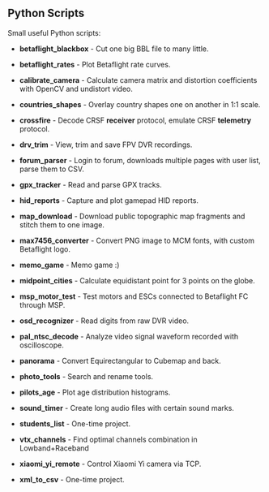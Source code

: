 ## Python Scripts

Small useful Python scripts:

* **betaflight_blackbox** - Cut one big BBL file to many little.

* **betaflight_rates** - Plot Betaflight rate curves.

* **calibrate_camera** - Calculate camera matrix and distortion coefficients with OpenCV and undistort video.

* **countries_shapes** - Overlay country shapes one on another in 1:1 scale.

* **crossfire** - Decode CRSF __receiver__ protocol, emulate CRSF __telemetry__ protocol.

* **drv_trim** - View, trim and save FPV DVR recordings.

* **forum_parser** - Login to forum, downloads multiple pages with user list, parse them to CSV.

* **gpx_tracker** - Read and parse GPX tracks.

* **hid_reports** - Capture and plot gamepad HID reports.

* **map_download** - Download public topographic map fragments and stitch them to one image.

* **max7456_converter** - Convert PNG image to MCM fonts, with custom Betaflight logo.

* **memo_game** - Memo game :)

* **midpoint_cities** - Calculate equidistant point for 3 points on the globe.

* **msp_motor_test** - Test motors and ESCs connected to Betaflight FC through MSP.

* **osd_recognizer** - Read digits from raw DVR video.

* **pal_ntsc_decode** - Analyze video signal waveform recorded with oscilloscope.

* **panorama** - Convert Equirectangular to Cubemap and back.

* **photo_tools** - Search and rename tools.

* **pilots_age** - Plot age distribution histograms.

* **sound_timer** - Create long audio files with certain sound marks.

* **students_list** - One-time project.

* **vtx_channels** - Find optimal channels combination in Lowband+Raceband

* **xiaomi_yi_remote** - Control Xiaomi Yi camera via TCP.

* **xml_to_csv** - One-time project.